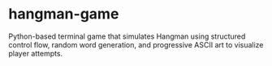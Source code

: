 # hangman-game
 Python-based terminal game that simulates Hangman using structured control flow, random word generation, and progressive ASCII art to visualize player attempts.

